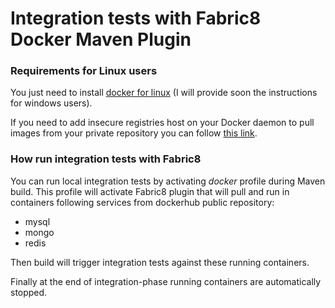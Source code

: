 # Integration tests with Fabric8 Docker Maven Plugin

### Requirements for Linux users
You just need to install [docker for linux](https://www.docker.com/docker-ubuntu) (I will provide soon the instructions for windows users). 

If you need to add insecure registries host on your Docker daemon to pull images from your private repository you can follow [this link](https://stackoverflow.com/a/40925645/8372319g).

### How run integration tests with Fabric8
You can run local integration tests by activating *docker* profile during Maven build. 
This profile will activate Fabric8 plugin that will pull and run in containers following services from dockerhub public repository:
- mysql
- mongo
- redis

Then build will trigger integration tests against these running containers.

Finally at the end of integration-phase running containers are automatically stopped.

